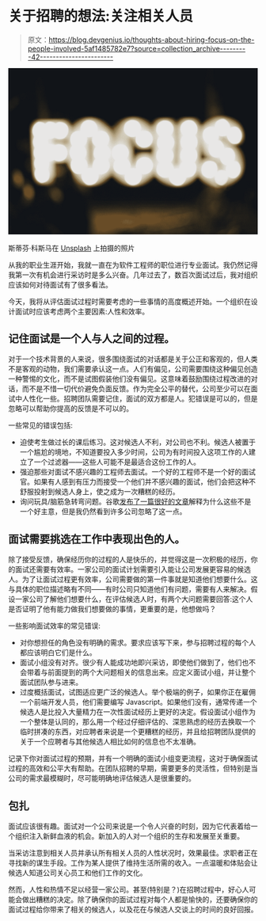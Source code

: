 # 关于招聘的想法:关注相关人员

> 原文：<https://blog.devgenius.io/thoughts-about-hiring-focus-on-the-people-involved-5af1485782e7?source=collection_archive---------42----------------------->

![](img/61290aba557804160160a7f09421c662.png)

斯蒂芬·科斯马在 [Unsplash](https://unsplash.com?utm_source=medium&utm_medium=referral) 上拍摄的照片

从我的职业生涯开始，我就一直在为软件工程师的职位进行专业面试。我仍然记得我第一次有机会进行采访时是多么兴奋。几年过去了，数百次面试过后，我对组织应该如何对待面试有了很多看法。

今天，我将从评估面试过程时需要考虑的一些事情的高度概述开始。一个组织在设计面试时应该考虑两个主要因素:人性和效率。

## 记住面试是一个人与人之间的过程。

对于一个技术背景的人来说，很多围绕面试的对话都是关于公正和客观的，但人类不是客观的动物，我们需要承认这一点。人们有偏见，公司需要围绕这种偏见创造一种警惕的文化，而不是试图假装他们没有偏见。这意味着鼓励围绕过程改进的对话，而不是不惜一切代价避免负面反馈。作为完全公平的替代，公司至少可以在面试中人性化一些。招聘团队需要记住，面试的双方都是人。犯错误是可以的，但是忽略可以帮助你提高的反馈是不可以的。

一些常见的错误包括:

*   迫使考生做过长的课后练习。这对候选人不利，对公司也不利。候选人被置于一个尴尬的境地，不知道要投入多少时间，公司为有时间投入这项工作的人建立了一个过滤器——这些人可能不是最适合这份工作的人。
*   强迫那些对面试不感兴趣的工程师去面试。一个好的工程师不是一个好的面试官。如果有人感到有压力而接受一个他们并不感兴趣的面试，他们会把这种不舒服投射到候选人身上，使之成为一次糟糕的经历。
*   询问玩具/脑筋急转弯问题。谷歌[发布了一篇很好的文章](https://qz.com/96206/google-admits-those-infamous-brainteasers-were-completely-useless-for-hiring/)解释为什么这些不是一个好主意，但是我仍然看到许多公司忽略了这一点。

## 面试需要挑选在工作中表现出色的人。

除了接受反馈，确保经历你的过程的人是快乐的，并觉得这是一次积极的经历，你的面试还需要有效率。一家公司的面试计划需要引入能让公司发展更容易的候选人。为了让面试过程更有效率，公司需要做的第一件事就是知道他们想要什么。这与具体的职位描述略有不同——有时公司只知道他们有问题，需要有人来解决。假设一家公司了解他们想要什么，在评估候选人时，有两个大问题需要回答:这个人是否证明了他有能力做我们想要做的事情，更重要的是，他想做吗？

一些影响面试效率的常见错误:

*   对你想担任的角色没有明确的需求。要求应该写下来，参与招聘过程的每个人都应该明白它们是什么。
*   面试小组没有对齐。很少有人能成功地即兴采访，即使他们做到了，他们也不会带着与前面提到的两个大问题相关的信息出来。应定义面试小组，并让整个面试团队参与进来。
*   过度概括面试，试图适应更广泛的候选人。举个极端的例子，如果你正在雇佣一个前端开发人员，他们需要编写 Javascript。如果他们没有，通常传递一个候选人是比投入大量精力在一次性面试经历上更好的决定。假设面试小组作为一个整体是认同的，那么用一个经过仔细评估的、深思熟虑的经历去换取一个临时拼凑的东西，对应聘者来说是一个更糟糕的经历，并且给招聘团队提供的关于一个应聘者与其他候选人相比如何的信息也不太准确。

记录下你对面试过程的预期，并有一个明确的面试小组变更流程，这对于确保面试过程的高效和公平大有帮助。在团队招聘的早期，需要更多的灵活性，但特别是当公司的需求最模糊时，尽可能明确地评估候选人是很重要的。

## 包扎

面试应该很有趣。面试对一个公司来说是一个令人兴奋的时刻，因为它代表着给一个组织注入新鲜血液的机会。新加入的人对一个组织的生存和发展至关重要。

当采访注意到相关人员并承认所有相关人员的人性状况时，效果最佳。求职者正在寻找新的谋生手段。工作为某人提供了维持生活所需的收入。一点温暖和体贴会让候选人知道公司关心员工和他们工作的文化。

然而，人性和热情不足以经营一家公司。甚至(特别是？)在招聘过程中，好心人可能会做出糟糕的决定。除了确保你的面试过程对每个人都是愉快的，还要确保你的面试过程给你带来了相关的候选人，以及花在与候选人交谈上的时间的良好回报。